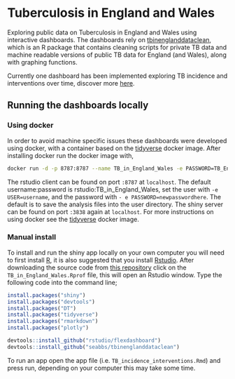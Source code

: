 
Tuberculosis in England and Wales
=================================

Exploring public data on Tuberculosis in England and Wales using interactive dashboards. The dashboards rely on [tbinenglanddataclean](www.samabbott.co.uk/tbinenglanddataclean), which is an R package that contains cleaning scripts for private TB data and machine readable versions of public TB data for England (and Wales), along with graphing functions.

Currently one dashboard has been implemented exploring TB incidence and interventions over time, discover more [here](www.samabbott.co.uk/).

Running the dashboards locally
------------------------------

### Using docker

In order to avoid machine specific issues these dashboards were developed using docker, with a container based on the [tidyverse](https://hub.docker.com/r/rocker/tidyverse/) docker image. After installing docker run the docker image with,

``` bash
docker run -d -p 8787:8787 --name TB_in_England_Wales -e PASSWORD=TB_England_Wales seabbs/TB_in_England_Wales
```

The rstudio client can be found on port `:8787` at `localhost`. The default username:password is rstudio:TB\_in\_England\_Wales, set the user with `-e USER=username`, and the password with `- e PASSWORD=newpasswordhere`. The default is to save the analysis files into the user directory. The shiny server can be found on port `:3838` again at `localhost`. For more instructions on using docker see the [tidyverse](https://hub.docker.com/r/rocker/tidyverse/) docker image.

### Manual install

To install and run the shiny app locally on your own computer you will need to first install [R](https://www.r-project.org/), it is also suggested that you install [Rstudio](https://www.rstudio.com/products/rstudio/download/). After downloading the source code from [this repository](https://www.github.com/seabbs/TB_in_England_Wales) click on the `TB_in_England_Wales.Rprof` file, this will open an Rstudio window. Type the following code into the command line;

``` r
install.packages("shiny")
install.packages("devtools")
install.packages("DT")
install.packages("tidyverse")
install.packages("rmarkdown")
install.packages("plotly")

devtools::install_github("rstudio/flexdashboard")
devtools::install_github("seabbs/tbinenglanddataclean")
```

To run an app open the app file (i.e. `TB_incidence_interventions.Rmd`) and press run, depending on your computer this may take some time.
